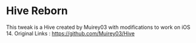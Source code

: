 # Hive Reborn
This tweak is a Hive created by Muirey03 with modifications to work on iOS 14.
Original Links : https://github.com/Muirey03/Hive
